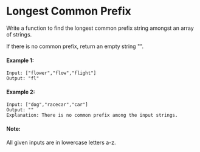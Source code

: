 # Longest Common Prefix

Write a function to find the longest common prefix string amongst an array of strings.

If there is no common prefix, return an empty string "".

#### Example 1:
```text
Input: ["flower","flow","flight"]
Output: "fl"
```

#### Example 2:
```text
Input: ["dog","racecar","car"]
Output: ""
Explanation: There is no common prefix among the input strings.
```

#### Note:

All given inputs are in lowercase letters a-z.
